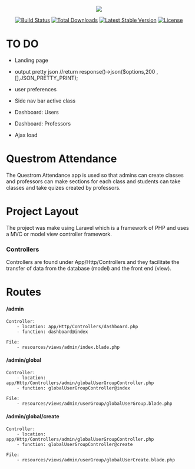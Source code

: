 <p align="center"><img src="https://laravel.com/assets/img/components/logo-laravel.svg"></p>

<p align="center">
<a href="https://travis-ci.org/laravel/framework"><img src="https://travis-ci.org/laravel/framework.svg" alt="Build Status"></a>
<a href="https://packagist.org/packages/laravel/framework"><img src="https://poser.pugx.org/laravel/framework/d/total.svg" alt="Total Downloads"></a>
<a href="https://packagist.org/packages/laravel/framework"><img src="https://poser.pugx.org/laravel/framework/v/stable.svg" alt="Latest Stable Version"></a>
<a href="https://packagist.org/packages/laravel/framework"><img src="https://poser.pugx.org/laravel/framework/license.svg" alt="License"></a>
</p>

# TO DO 
- Landing page
- output pretty json //return response()->json($options,200 ,[],JSON_PRETTY_PRINT);

- user preferences
- Side nav bar active class
- Dashboard: Users
- Dashboard: Professors
- Ajax load

# Questrom Attendance

The Questrom Attendance app is used so that admins can create classes and professors can make sections for each class and students can take classes and take quizes created by professors.

# Project Layout

The project was make using Laravel which is a framework of PHP and uses a MVC or model view controller framework.

### Controllers
   Controllers are found under App/Http/Controllers and they facilitate the transfer of data from the database (model) and the front end (view).


# Routes

#### /admin
    Controller:
        - location: app/Http/Controllers/dashboard.php
        - function: dashboard@index
        
    File:
        - resources/views/admin/index.blade.php
#### /admin/global
    Controller:
        - location: app/Http/Controllers/admin/globalUserGroupController.php
        - function: globalUserGroupController@index
                
    File:
        - resources/views/admin/userGroup/globalUserGroup.blade.php

#### /admin/global/create
    Controller:
        - location: app/Http/Controllers/admin/globalUserGroupController.php
        - function: globalUserGroupController@create
        
    File:
        - resources/views/admin/userGroup/globalUserCreate.blade.php
        
        
